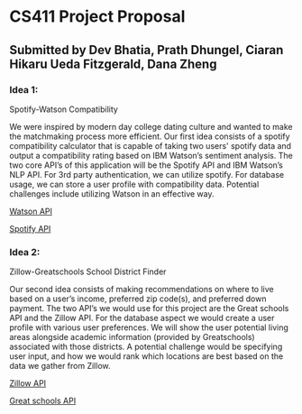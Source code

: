 # CS411 Project Proposal
## Submitted by Dev Bhatia, Prath Dhungel, Ciaran Hikaru Ueda Fitzgerald, Dana Zheng


### Idea 1:
Spotify-Watson Compatibility

We were inspired by modern day college dating culture and wanted to make the matchmaking process more efficient. Our first idea consists of a spotify compatibility calculator that is capable of taking two users' spotify data and output a compatibility rating based on IBM Watson’s sentiment analysis. The two core API’s of this application will be the Spotify API and IBM Watson’s NLP API. For 3rd party authentication, we can utilize spotify. For database usage, we can store a user profile with compatibility data. Potential challenges include utilizing Watson in an effective way. 

[Watson API](https://www.ibm.com/cloud/watson-natural-language-understanding)  <br />

[Spotify API](https://developer.spotify.com/documentation/web-api/)


### Idea 2: 
Zillow-Greatschools School District Finder

Our second idea consists of making recommendations on where to live based on a user’s income, preferred zip code(s), and preferred down payment. The two API’s we would use for this project are the Great schools API and the Zillow API. For the database aspect we would create a user profile with various user preferences. We will show the user potential living areas alongside academic information (provided by Greatschools) associated with those districts. A potential challenge would be specifying user input, and how we would rank which locations are best based on the data we gather from Zillow.


[Zillow API](https://www.zillow.com/howto/api/APIOverview.htm)  <br />

[Great schools API](https://www.greatschools.org/api/)



